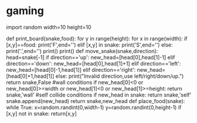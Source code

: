 # gaming
import random
width=10
height=10

def print_board(snake,food):
    for y in range(height):
        for x in range(width):
            if [x,y]==food:
                print('F',end='')
            elif [x,y] in snake:
                print('S',end='')
            else:
                print('.',end='')
        print()
    print()
     def move_snake(snake,direction):
        head=snake[-1]
        if direction=='up':
            new_head=[head[0],head[1]-1]
        elif direction=='down':
            new_head=[head[0],head[1]+1]
        elif direction=='left':
            new_head=[head[0]-1,head[1]]
        elif direction=='right':
            new_head=[head[0]+1,head[1]]
        else:
            print("Invalid direction,use left/right/down/up.")
            return snake,False
#wall conditions
        if new_head[0]<0 or new_head[0]>=width or new_head[1]<0 or new_head[1]>=height:
            return snake,'wall'
#self collide conditions
        if new_head in snake:
            return snake,'self'
        snake.append(new_head)
        return snake,new_head
def place_food(snake):
    while True:
        x=random.randint(0,width-1)
        y=random.randint(0,height-1)
        if [x,y] not in snake:
            return[x,y]
        
